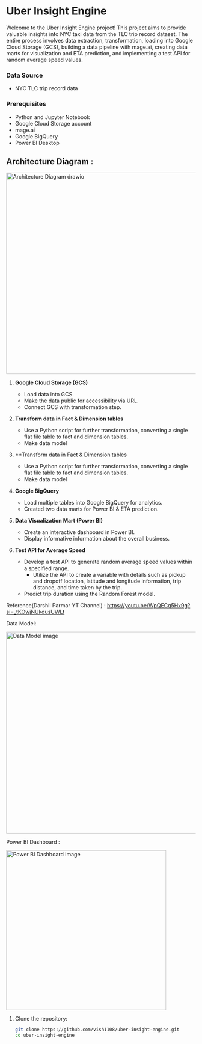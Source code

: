# Uber Insight Engine

Welcome to the Uber Insight Engine project! This project aims to provide valuable insights into NYC taxi data from the TLC trip record dataset. The entire process involves data extraction, transformation, loading into Google Cloud Storage (GCS), building a data pipeline with mage.ai, creating data marts for visualization and ETA prediction, and implementing a test API for random average speed values.


### Data Source
- NYC TLC trip record data
  
### Prerequisites

- Python and Jupyter Notebook
- Google Cloud Storage account
- mage.ai
- Google BigQuery
- Power BI Desktop

## Architecture Diagram :
<img width="536" alt="Architecture Diagram drawio" src="https://github.com/vish1108/Uber-Insight-Engine/assets/68471486/2052925a-9c3f-46a3-a099-74b01d1b0f7a">

1. **Google Cloud Storage (GCS)**   
   - Load data into GCS.
   - Make the data public for accessibility via URL.
   - Connect GCS with transformation step.
   
2. **Transform data in Fact & Dimension tables**

   - Use a Python script for further transformation, converting a single flat file table to fact and dimension tables.
   - Make data model

3. **Transform data in Fact & Dimension tables
   - Use a Python script for further transformation, converting a single flat file table to fact and dimension tables.
   - Make data model

4. **Google BigQuery**
   - Load multiple tables into Google BigQuery for analytics.
   - Created two data marts for Power BI & ETA prediction.
     
5. **Data Visualization Mart (Power BI)**
     - Create an interactive dashboard in Power BI.
     - Display informative information about the overall business.

6. **Test API for Average Speed**
   - Develop a test API to generate random average speed values within a specified range.
       - Utilize the API to create a variable with details such as pickup and dropoff location, latitude and longitude information, trip    distance, and time taken by the trip.
   - Predict trip duration using the Random Forest model.

Reference(Darshil Parmar YT Channel) : https://youtu.be/WpQECq5Hx9g?si=_tKOwjNUkdusUWLt

  Data Model:
  
<img width="536" alt="Data Model image" src="https://github.com/vish1108/Uber-Insight-Engine/assets/68471486/d06d98ed-93d1-46d2-9e93-aa2f7f5c8fa0">


Power BI Dashboard :


<img width="425" alt="Power BI Dashboard image" src="https://github.com/vish1108/Uber-Insight-Engine/assets/68471486/54a13e5b-f7c5-4c9e-82e4-17be0492471c">


1. Clone the repository:

   ```bash
   git clone https://github.com/vish1108/uber-insight-engine.git
   cd uber-insight-engine

   



